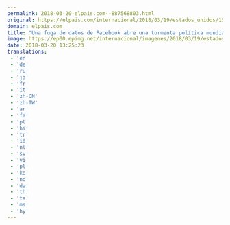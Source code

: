 ```yaml
---
permalink: 2018-03-20-elpais.com--887568803.html
original: https://elpais.com/internacional/2018/03/19/estados_unidos/1521500023_469300.html#?ref=rss&format=simple&link=link
domain: elpais.com
title: "Una fuga de datos de Facebook abre una tormenta política mundial"
image: https://ep00.epimg.net/internacional/imagenes/2018/03/19/estados_unidos/1521500023_469300_1521500248_rrss_normal.jpg
date: 2018-03-20 13:25:23
translations: 
 - 'en'
 - 'de'
 - 'ru'
 - 'ja'
 - 'fr'
 - 'it'
 - 'zh-CN'
 - 'zh-TW'
 - 'ar'
 - 'fa'
 - 'pt'
 - 'hi'
 - 'tr'
 - 'id'
 - 'nl'
 - 'sv'
 - 'vi'
 - 'pl'
 - 'ko'
 - 'no'
 - 'da'
 - 'th'
 - 'ta'
 - 'ms'
 - 'hy'
---
```



